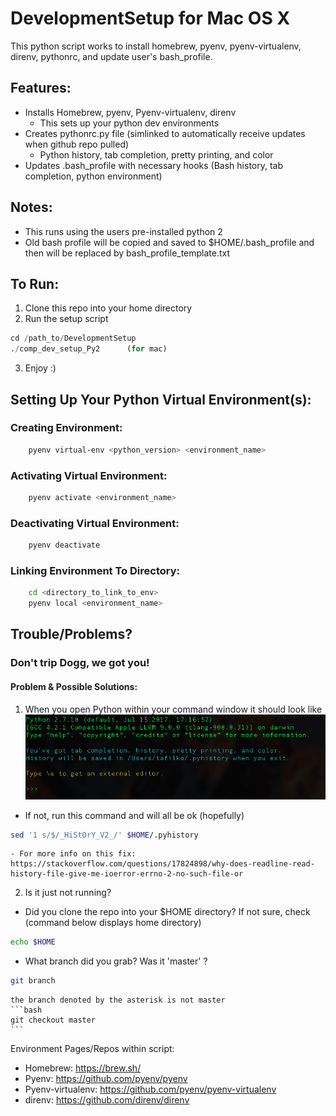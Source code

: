 # DevelopmentSetup for Mac OS X
This python script works to install homebrew, pyenv, pyenv-virtualenv, direnv, pythonrc, and update user's bash_profile.

## Features:
- Installs Homebrew, pyenv, Pyenv-virtualenv, direnv
    - This sets up your python dev environments
- Creates pythonrc.py file (simlinked to automatically receive
    updates when github repo pulled)
    - Python history, tab completion, pretty printing, and color
- Updates .bash_profile with necessary hooks (Bash history, tab completion, python environment)


## Notes:
- This runs using the users pre-installed python 2
- Old bash profile will be copied and saved to $HOME/.bash_profile<date> and then will
be replaced by bash_profile_template.txt

## To Run:
1. Clone this repo into your home directory
2. Run the setup script
```python
cd /path_to/DevelopmentSetup
./comp_dev_setup_Py2      (for mac)
```
3. Enjoy :)

## Setting Up Your Python Virtual Environment(s):

### Creating Environment:
```bash
    pyenv virtual-env <python_version> <environment_name>
```

### Activating Virtual Environment:
```bash
    pyenv activate <environment_name>
```
### Deactivating Virtual Environment:
```bash
    pyenv deactivate
```

### Linking Environment To Directory:
```bash
    cd <directory_to_link_to_env>
    pyenv local <environment_name>
```

## Trouble/Problems?
### Don't trip Dogg, we got you!
#### Problem & Possible Solutions:
1. When you open Python within your command window it should look like
![problem_img](https://github.com/TylerFilko/TF_DevSetup/blob/master/example_imgs/DevSetup_ex.png?raw=true)
 - If not, run this command and will all be ok (hopefully)
 ```bash
 sed '1 s/$/_HiStOrY_V2_/' $HOME/.pyhistory
 ```
    - For more info on this fix: https://stackoverflow.com/questions/17824898/why-does-readline-read-history-file-give-me-ioerror-errno-2-no-such-file-or
2. Is it just not running?
- Did you clone the repo into your $HOME directory? If not sure, check (command below displays home directory)
```bash
echo $HOME
```
- What branch did you grab? Was it 'master' ?
```bash
git branch
```
    the branch denoted by the asterisk is not master
    ```bash
    git checkout master
    ```

Environment Pages/Repos within script:

- Homebrew: https://brew.sh/
- Pyenv: https://github.com/pyenv/pyenv
- Pyenv-virtualenv: https://github.com/pyenv/pyenv-virtualenv
- direnv: https://github.com/direnv/direnv
